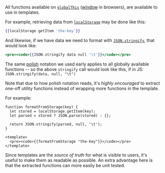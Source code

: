 All functions available on [`globalThis`][mdn-globalThis] ([window][mdn-Window] in browsers), are available to use in templates.

For example, retrieving data from [`localStorage`][mdn-LocalStorage] may be done like this:

```hbs
{{localStorage.getItem 'the-key'}}
```

And likewise, if we have data we need to format with [`JSON.stringify`][mdn-json-stringify], that would look like:

```hbs
<pre><code>{{JSON.stringify data null '\t'}}</code></pre>
```

The same [polish][polish] notation we used early applies to all globally available functions -- so the above `stringify` call would look like this, if in JS: `JSON.stringify(data, null, "\t")`

Note that due to how polish notation reads, it's _highly encouraged_ to extract one-off utility functions instead of wrapping more functions in the template.

For example:

```gjs
function formatFromStorage(key) {
  let stored = localStorage.getItem(key);
  let parsed = stored ? JSON.parse(stored) : {};

  return JSON.stringify(parsed, null, '\t');
}

<template>
  <pre><code>{{formatFromStorage "the-key"}}</code></pre>
</template>
```

Since templates are the _source of truth_ for what is visible to users, it's useful to make them as readable as possible. An extra advantage here is that the extracted functions can more easily be unit tested.

[mdn-globalThis]: https://developer.mozilla.org/en-US/docs/Web/JavaScript/Reference/Global_Objects/globalThis
[mdn-Window]: https://developer.mozilla.org/en-US/docs/Web/API/Window
[mdn-LocalStorage]: https://developer.mozilla.org/en-US/docs/Web/API/Window/localStorage
[mdn-json-stringify]: https://developer.mozilla.org/en-US/docs/Web/JavaScript/Reference/Global_Objects/JSON/stringify
[polish]: https://en.wikipedia.org/wiki/Polish_notation
